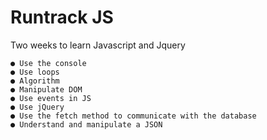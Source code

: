 # Runtrack JS

Two weeks to learn Javascript and Jquery <br>
```
● Use the console
● Use loops
● Algorithm
● Manipulate DOM
● Use events in JS
● Use jQuery
● Use the fetch method to communicate with the database
● Understand and manipulate a JSON
```
